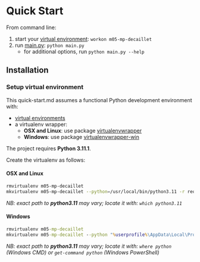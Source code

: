 # Quick Start
<!-- -------------------------------------------------- -->

From command line:

1. start your [virtual environment](###setup-virtual-environment): `workon m05-mp-decaillet`
2. run [main.py](main.py): `python main.py`
   - for additional options, run `python main.py --help`

<!-- -------------------------------------------------- -->

## Installation

### Setup virtual environment

This quick-start.md assumes a functional Python development environment with:

- [virtual environments](https://docs.python.org/3/library/venv.html)
- a virtualenv wrapper:
  - **OSX and Linux**: use package [virtualenvwrapper](https://virtualenvwrapper.readthedocs.io/en/latest/install.html)
  - **Windows**: use package [virtualenvwrapper-win](https://pypi.org/project/virtualenvwrapper-win/)

The project requires **Python 3.11.1**.

Create the virtualenv as follows:

#### OSX and Linux

```bash
rmvirtualenv m05-mp-decaillet
mkvirtualenv m05-mp-decaillet --python=/usr/local/bin/python3.11 -r requirements.txt
```

_NB: exact path to **python3.11** may vary; locate it with: `which python3.11`_

#### Windows

```cmd
rmvirtualenv m05-mp-decaillet
mkvirtualenv m05-mp-decaillet --python "%userprofile%\AppData\Local\Programs\Python\Python311\python.exe" -r requirements.txt 
```

_NB: exact path to **python3.11** may vary; locate it with: `where python` (Windows CMD) or `get-command python` (Windows PowerShell)_